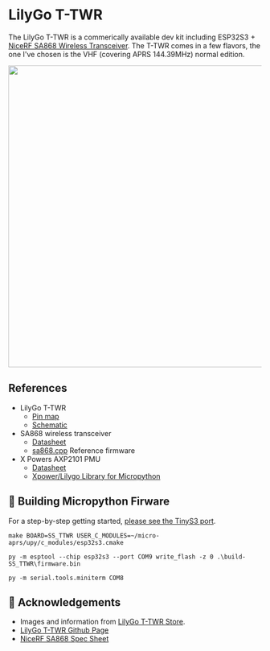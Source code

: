 # LilyGo T-TWR

The LilyGo T-TWR is a commerically available dev kit including ESP32S3 + [NiceRF SA868 Wireless Transceiver](https://www.nicerf.com/walkie-talkie-module/2w-embedded-walkie-talkie-module-sa868.html).  The T-TWR comes in a few flavors, the one I've chosen is the VHF (covering APRS 144.39MHz) normal edition. 
<p align="center">
  <img src="https://github.com/stephanelsmith/micro-aprs/blob/master/docs/ports/lilygottwr/T-TWR_Plus_600x600.webp?raw=true" alt="" width="600"/>
</p>

## References
- LilyGo T-TWR
  - [Pin map](https://github.com/Xinyuan-LilyGO/T-TWR/blob/master/lib/LilyGo_TWR_Library/src/utilities.h)
  - [Schematic](https://github.com/Xinyuan-LilyGO/T-TWR/blob/master/schematic/T-TWR-Plus_Rev2.0.pdf)
- SA868 wireless transceiver
  - [Datasheet](SA868.pdf)
  - [sa868.cpp](https://github.com/Xinyuan-LilyGO/T-TWR/blob/master/lib/LilyGo_TWR_Library/src/sa868.cpp) Reference firmware
- X Powers AXP2101 PMU
  - [Datasheet](https://www.lcsc.com/datasheet/lcsc_datasheet_2305060916_X-Powers-Tech-AXP2101_C3036461.pdf')
  - [Xpower/Lilygo Library for Micropython](https://github.com/lewisxhe/XPowersLib) 


## :hammer: Building Micropython Firware
For a step-by-step getting started, [please see the TinyS3 port](https://github.com/stephanelsmith/micro-aprs/tree/master/docs/ports/tinys3#hammer-building-micropython-firware-for-tinys3).
```
make BOARD=SS_TTWR USER_C_MODULES=~/micro-aprs/upy/c_modules/esp32s3.cmake
```
```
py -m esptool --chip esp32s3 --port COM9 write_flash -z 0 .\build-SS_TTWR\firmware.bin
```
```
py -m serial.tools.miniterm COM8
```


## :raised_hands: Acknowledgements
- Images and information from [LilyGo T-TWR Store](https://www.lilygo.cc/products/t-twr-plus?srsltid=AfmBOooEmV2bkOz1-0ceEJCwkFkITOXYzLGBPkWvyBfF2cm7XqGT4BYH).
- [LilyGo T-TWR Github Page](https://github.com/Xinyuan-LilyGO/T-TWR)
- [NiceRF SA868 Spec Sheet](SA868.pdf)

